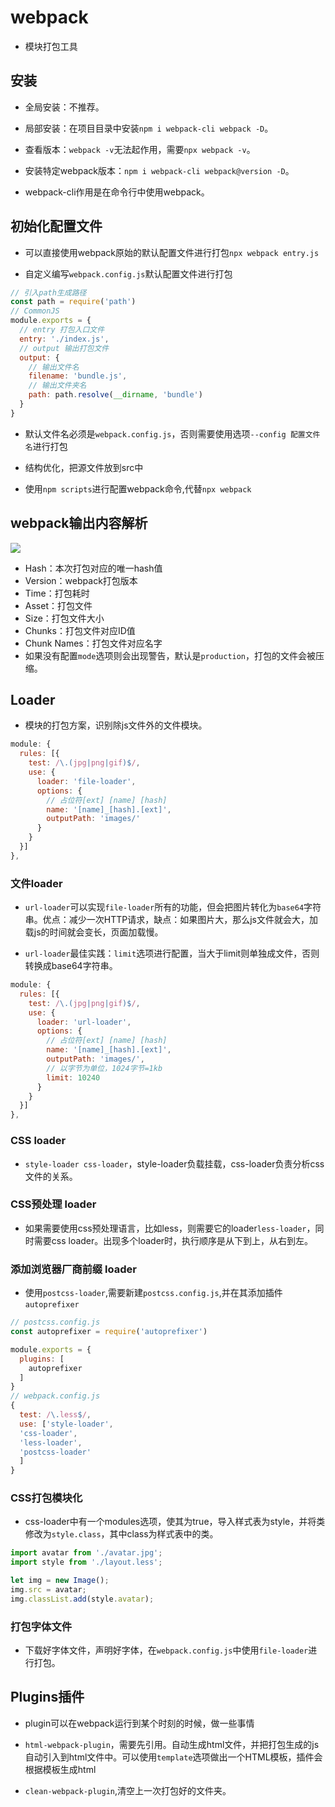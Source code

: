 # webpack

- 模块打包工具

## 安装

- 全局安装：不推荐。

- 局部安装：在项目目录中安装`npm i webpack-cli webpack -D`。

- 查看版本：`webpack -v`无法起作用，需要`npx webpack -v`。

- 安装特定webpack版本：`npm i webpack-cli webpack@version -D`。

- webpack-cli作用是在命令行中使用webpack。

## 初始化配置文件

- 可以直接使用webpack原始的默认配置文件进行打包`npx webpack entry.js`

- 自定义编写`webpack.config.js`默认配置文件进行打包
```js
// 引入path生成路径
const path = require('path')
// CommonJS
module.exports = {
  // entry 打包入口文件
  entry: './index.js',
  // output 输出打包文件
  output: {
    // 输出文件名
    filename: 'bundle.js',
    // 输出文件夹名
    path: path.resolve(__dirname, 'bundle')
  }
}
```

- 默认文件名必须是`webpack.config.js`，否则需要使用选项`--config 配置文件名`进行打包

- 结构优化，把源文件放到src中

- 使用`npm scripts`进行配置webpack命令,代替`npx webpack`

## webpack输出内容解析

![](https://image-static.segmentfault.com/103/812/1038122385-5cf49388eccb2_articlex)

- Hash：本次打包对应的唯一hash值
- Version：webpack打包版本
- Time：打包耗时
- Asset：打包文件
- Size：打包文件大小
- Chunks：打包文件对应ID值
- Chunk Names：打包文件对应名字
- 如果没有配置`mode`选项则会出现警告，默认是`production`，打包的文件会被压缩。

## Loader

- 模块的打包方案，识别除js文件外的文件模块。
```js
module: {
  rules: [{
    test: /\.(jpg|png|gif)$/,
    use: {
      loader: 'file-loader',
      options: {
        // 占位符[ext] [name] [hash]
        name: '[name]_[hash].[ext]',
        outputPath: 'images/'
      }
    }
  }]
},

```

### 文件loader

- `url-loader`可以实现`file-loader`所有的功能，但会把图片转化为`base64`字符串。优点：减少一次HTTP请求，缺点：如果图片大，那么js文件就会大，加载js的时间就会变长，页面加载慢。

- `url-loader`最佳实践：`limit`选项进行配置，当大于limit则单独成文件，否则转换成base64字符串。
```js
module: {
  rules: [{
    test: /\.(jpg|png|gif)$/,
    use: {
      loader: 'url-loader',
      options: {
        // 占位符[ext] [name] [hash]
        name: '[name]_[hash].[ext]',
        outputPath: 'images/',
        // 以字节为单位，1024字节=1kb
        limit: 10240
      }
    }
  }]
},

```

### CSS loader

- `style-loader css-loader`，style-loader负载挂载，css-loader负责分析css文件的关系。

### CSS预处理 loader

- 如果需要使用css预处理语言，比如less，则需要它的loader`less-loader`，同时需要css loader。出现多个loader时，执行顺序是从下到上，从右到左。

### 添加浏览器厂商前缀 loader

- 使用`postcss-loader`,需要新建`postcss.config.js`,并在其添加插件`autoprefixer`
```js
// postcss.config.js
const autoprefixer = require('autoprefixer')

module.exports = {
  plugins: [
    autoprefixer
  ]
}
// webpack.config.js
{
  test: /\.less$/,
  use: ['style-loader',
  'css-loader',
  'less-loader',
  'postcss-loader'
  ]
}
```

### CSS打包模块化

- css-loader中有一个modules选项，使其为true，导入样式表为style，并将类修改为`style.class`，其中class为样式表中的类。

```js
import avatar from './avatar.jpg';
import style from './layout.less';

let img = new Image();
img.src = avatar;
img.classList.add(style.avatar);
```

### 打包字体文件

- 下载好字体文件，声明好字体，在`webpack.config.js`中使用`file-loader`进行打包。

## Plugins插件

- plugin可以在webpack运行到某个时刻的时候，做一些事情

- `html-webpack-plugin`，需要先引用。自动生成html文件，并把打包生成的js自动引入到html文件中。可以使用`template`选项做出一个HTML模板，插件会根据模板生成html

- `clean-webpack-plugin`,清空上一次打包好的文件夹。



